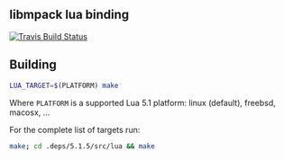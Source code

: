 ## libmpack lua binding

[![Travis Build Status](https://travis-ci.org/libmpack/libmpack-lua.svg?branch=master)](https://travis-ci.org/libmpack/libmpack-lua)

## Building

```bash
LUA_TARGET=$(PLATFORM) make
```

Where `PLATFORM` is a supported Lua 5.1 platform: linux (default), freebsd, macosx, ...

For the complete list of targets run:
```bash
make; cd .deps/5.1.5/src/lua && make
```

